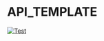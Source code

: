 # API_TEMPLATE

[![Test](https://github.com/mentormaya/API_TEMPLATE/actions/workflows/tests.yml/badge.svg?branch=master)](https://github.com/mentormaya/API_TEMPLATE/actions/workflows/tests.yml)
